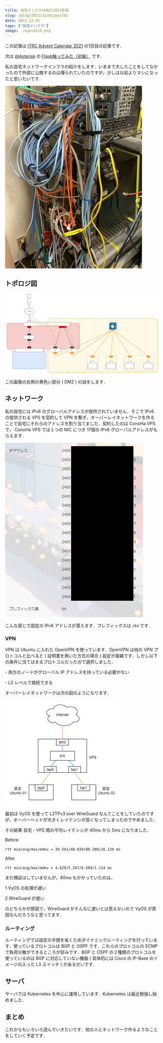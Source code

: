 ```yaml
---
title: 自宅インフラの紹介2021年版
slug: /blog/2021/12/01/post01
date: 2021-12-01
tags: ["自宅インフラ"]
image: ./eyecatch.png
---
```


この記事は [ITRC Advent Calendar 2021](https://adventar.org/calendars/6368) の1日目の記事です．

次は [@Asterisk](https://twitter.com/AsteriskSV) の [Flask触ってみた（初級）](https://note.com/asterisk_sv/n/n95d9a1bf435d) です．

私の自宅ネットワークインフラの紹介をします．いままで大したことをしてなかったので外部に公開するのは憚られていたのですが，少しは以前よりマシになったと思いたいです．

![サーバの写真](../../assets/2021120101/server-photo.jpg)

## トポロジ図

![トポロジ](../../assets/2021120101/topo.png)

この画像の右側の黄色い部分 ( DMZ ) の話をします．

## ネットワーク

私の自宅には IPv6 のグローバルアドレスが提供されていません．そこで IPv6 の提供される VPS を契約して VPN を繋ぎ，オーバーレイネットワークを作ることで自宅にそれらのアドレスを割り当てました．契約したのは ConoHa VPS で， ConoHa VPS では１つの NIC につき 17個の IPv6 グローバルアドレスがもらえます．

![IPアドレス](../../assets/2021120101/ip-addr.png)

こんな感じで固定の IPv6 アドレスが貰えます．プレフィックスは `/64` です．

### VPN

VPN は Ubuntu に入れた OpenVPN を使っています．OpenVPN は他の VPN プロトコルと比べると ( 証明書を用いた方式の場合 ) 設定が複雑です．しかし以下の条件に当てはまるプロトコルだったので選択しました．

\- 両方のノードがグローバル IP アドレスを持っている必要がない

\- L2 レベルで接続できる


オーバーレイネットワークは次の図のようになります．

![オーバーレイネットワーク](../../assets/2021120101/overlay-net.png)

最初は VyOS を使って L2TPv3 over WireGuard なんてことをしていたのですが，オーバーヘッドが大きくレイテンシが高くなってしまったのでやめました．

その結果 自宅 - VPS 間の平均レイテンシが 40ms から 5ms になりました．

Before

```
rtt min/avg/max/mdev = 39.541/48.039/80.300/16.134 ms
```

After

```
rtt min/avg/max/mdev = 4.629/5.247/8.509/1.114 ms
```

まだ検証はしていませんが，40ms もかかっていたのは，

1.VyOS の処理が遅い

2.WireGuard が遅い

のどちらかが原因で，WireGuard がそんなに遅いとは思えないので VyOS が原因なんだろうなと思ってます．

### ルーティング

ルーティングでは設定の手間を省くためダイナミックルーティングを行っています．使っているプロトコルは BGP と OSPF です．これらのプロトコルの ECMP で負荷分散ができるところが好みです．BGP と OSPF の２種類のプロトコルを使っているのは BGP に対応していない機器 ( 具体的には Cisco の IP-Base のイメージの入った L3 スイッチ ) があるせいです．

## サーバ

サーバでは Kubernetes を中心に運用しています．Kubernetes は最近勉強し始めました．

## まとめ

これからもいろいろ遊んでいきたいです．他の人とネットワーク作るようなことをしていく予定です．